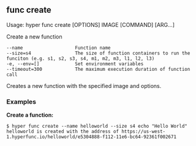 ## func create

  Usage:	hyper func create [OPTIONS] IMAGE [COMMAND] [ARG...]

  Create a new function

    --name                   Function name
    --size=s4                The size of function containers to run the funciton (e.g. s1, s2, s3, s4, m1, m2, m3, l1, l2, l3)
    -e, --env=[]             Set environment variables
    --timeout=300            The maximum execution duration of function call

Creates a new function with the specified image and options.

### Examples

**Create a function:**

    $ hyper func create --name helloworld --size s4 echo "Hello World"
    helloworld is created with the address of https://us-west-1.hyperfunc.io/helloworld/e5304888-f112-11e6-bc64-92361f002671
